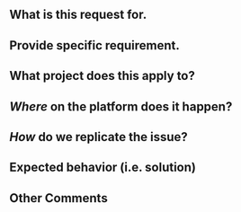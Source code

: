## What is this request for.
<!-- Ex. All supervisors, Sally Supervisor, Level 1 CCs -->

## Provide specific requirement.
<!-- Ex. supervision, sending messages, texter profiles -->

## What project does this apply to?
<!-- Ex. After ending a conversation, every night at 3pm, when I sign off -->

## *Where* on the platform does it happen?
<!-- Ex. In the a Supervisor chat box, on the conversation profile page, on the two-factor screen -->


## *How* do we replicate the issue?
<!-- Please be specific as possible. Use dashes (-) or numbers (1.) to create a list of steps -->


## Expected behavior (i.e. solution)
<!-- What should have happened? -->


## Other Comments
